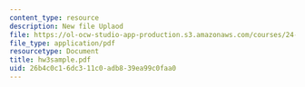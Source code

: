 ```yaml
---
content_type: resource
description: New file Uplaod
file: https://ol-ocw-studio-app-production.s3.amazonaws.com/courses/24-242-logic-ii-spring-2004/26b4c0c16dc311c0adb839ea99c0faa0_hw3sample.pdf
file_type: application/pdf
resourcetype: Document
title: hw3sample.pdf
uid: 26b4c0c1-6dc3-11c0-adb8-39ea99c0faa0
---
```

